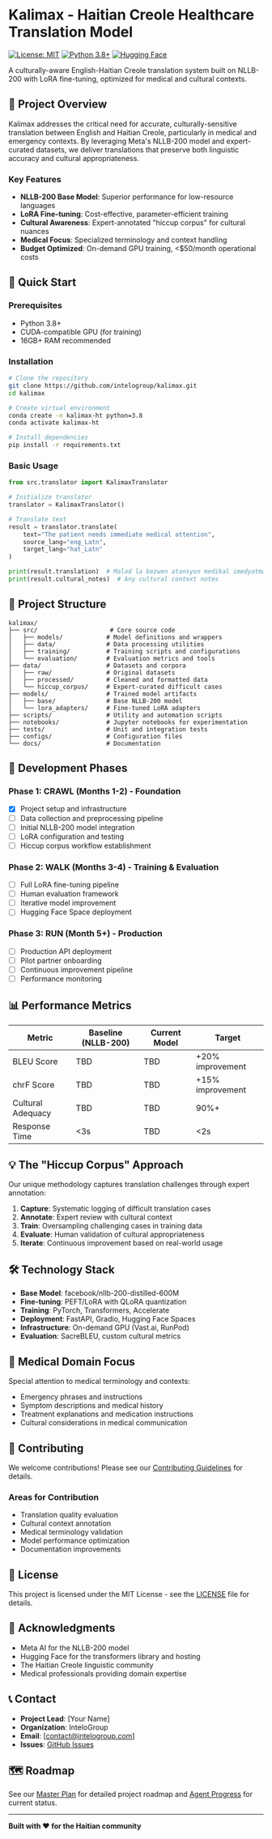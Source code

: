 # Kalimax - Haitian Creole Healthcare Translation Model

[![License: MIT](https://img.shields.io/badge/License-MIT-yellow.svg)](https://opensource.org/licenses/MIT)
[![Python 3.8+](https://img.shields.io/badge/python-3.8+-blue.svg)](https://www.python.org/downloads/)
[![Hugging Face](https://img.shields.io/badge/🤗%20Hugging%20Face-Models-yellow)](https://huggingface.co/)

A culturally-aware English-Haitian Creole translation system built on NLLB-200 with LoRA fine-tuning, optimized for medical and cultural contexts.

## 🎯 Project Overview

Kalimax addresses the critical need for accurate, culturally-sensitive translation between English and Haitian Creole, particularly in medical and emergency contexts. By leveraging Meta's NLLB-200 model and expert-curated datasets, we deliver translations that preserve both linguistic accuracy and cultural appropriateness.

### Key Features
- **NLLB-200 Base Model**: Superior performance for low-resource languages
- **LoRA Fine-tuning**: Cost-effective, parameter-efficient training
- **Cultural Awareness**: Expert-annotated "hiccup corpus" for cultural nuances
- **Medical Focus**: Specialized terminology and context handling
- **Budget Optimized**: On-demand GPU training, <$50/month operational costs

## 🚀 Quick Start

### Prerequisites
- Python 3.8+
- CUDA-compatible GPU (for training)
- 16GB+ RAM recommended

### Installation
```bash
# Clone the repository
git clone https://github.com/intelogroup/kalimax.git
cd kalimax

# Create virtual environment
conda create -n kalimax-ht python=3.8
conda activate kalimax-ht

# Install dependencies
pip install -r requirements.txt
```

### Basic Usage
```python
from src.translator import KalimaxTranslator

# Initialize translator
translator = KalimaxTranslator()

# Translate text
result = translator.translate(
    text="The patient needs immediate medical attention",
    source_lang="eng_Latn",
    target_lang="hat_Latn"
)

print(result.translation)  # Malad la bezwen atansyon medikal imedyatman
print(result.cultural_notes)  # Any cultural context notes
```

## 📁 Project Structure

```
kalimax/
├── src/                    # Core source code
│   ├── models/            # Model definitions and wrappers
│   ├── data/              # Data processing utilities
│   ├── training/          # Training scripts and configurations
│   └── evaluation/        # Evaluation metrics and tools
├── data/                  # Datasets and corpora
│   ├── raw/               # Original datasets
│   ├── processed/         # Cleaned and formatted data
│   └── hiccup_corpus/     # Expert-curated difficult cases
├── models/                # Trained model artifacts
│   ├── base/              # Base NLLB-200 model
│   └── lora_adapters/     # Fine-tuned LoRA adapters
├── scripts/               # Utility and automation scripts
├── notebooks/             # Jupyter notebooks for experimentation
├── tests/                 # Unit and integration tests
├── configs/               # Configuration files
└── docs/                  # Documentation
```

## 🔧 Development Phases

### Phase 1: CRAWL (Months 1-2) - Foundation
- [x] Project setup and infrastructure
- [ ] Data collection and preprocessing pipeline
- [ ] Initial NLLB-200 model integration
- [ ] LoRA configuration and testing
- [ ] Hiccup corpus workflow establishment

### Phase 2: WALK (Months 3-4) - Training & Evaluation  
- [ ] Full LoRA fine-tuning pipeline
- [ ] Human evaluation framework
- [ ] Iterative model improvement
- [ ] Hugging Face Space deployment

### Phase 3: RUN (Month 5+) - Production
- [ ] Production API deployment
- [ ] Pilot partner onboarding
- [ ] Continuous improvement pipeline
- [ ] Performance monitoring

## 📊 Performance Metrics

| Metric | Baseline (NLLB-200) | Current Model | Target |
|--------|---------------------|---------------|--------|
| BLEU Score | TBD | TBD | +20% improvement |
| chrF Score | TBD | TBD | +15% improvement |
| Cultural Adequacy | TBD | TBD | 90%+ |
| Response Time | <3s | TBD | <2s |

## 💡 The "Hiccup Corpus" Approach

Our unique methodology captures translation challenges through expert annotation:

1. **Capture**: Systematic logging of difficult translation cases
2. **Annotate**: Expert review with cultural context
3. **Train**: Oversampling challenging cases in training data
4. **Evaluate**: Human validation of cultural appropriateness
5. **Iterate**: Continuous improvement based on real-world usage

## 🛠️ Technology Stack

- **Base Model**: facebook/nllb-200-distilled-600M
- **Fine-tuning**: PEFT/LoRA with QLoRA quantization
- **Training**: PyTorch, Transformers, Accelerate
- **Deployment**: FastAPI, Gradio, Hugging Face Spaces
- **Infrastructure**: On-demand GPU (Vast.ai, RunPod)
- **Evaluation**: SacreBLEU, custom cultural metrics

## 🏥 Medical Domain Focus

Special attention to medical terminology and contexts:
- Emergency phrases and instructions
- Symptom descriptions and medical history
- Treatment explanations and medication instructions
- Cultural considerations in medical communication

## 🤝 Contributing

We welcome contributions! Please see our [Contributing Guidelines](CONTRIBUTING.md) for details.

### Areas for Contribution
- Translation quality evaluation
- Cultural context annotation  
- Medical terminology validation
- Model performance optimization
- Documentation improvements

## 📄 License

This project is licensed under the MIT License - see the [LICENSE](LICENSE) file for details.

## 🙏 Acknowledgments

- Meta AI for the NLLB-200 model
- Hugging Face for the transformers library and hosting
- The Haitian Creole linguistic community
- Medical professionals providing domain expertise

## 📞 Contact

- **Project Lead**: [Your Name]
- **Organization**: InteloGroup
- **Email**: [contact@intelogroup.com]
- **Issues**: [GitHub Issues](https://github.com/intelogroup/kalimax/issues)

## 🗺️ Roadmap

See our [Master Plan](masterplan.md) for detailed project roadmap and [Agent Progress](AGENT.md) for current status.

---

**Built with ❤️ for the Haitian community**
